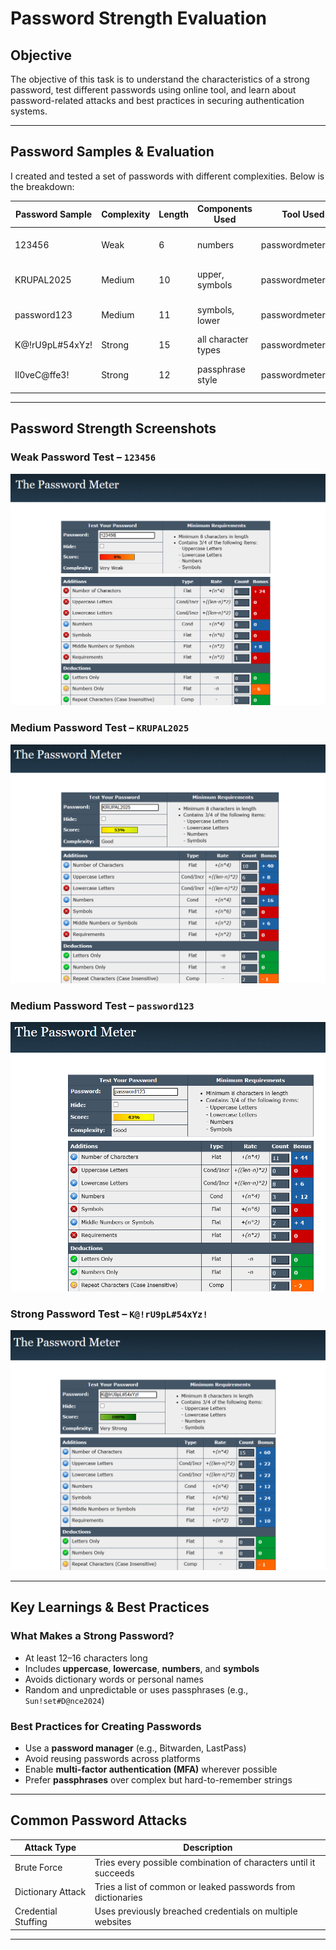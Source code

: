 #  Password Strength Evaluation

## Objective

The objective of this task is to understand the characteristics of a strong password, test different passwords using online tool, and learn about password-related attacks and best practices in securing authentication systems.

---

## Password Samples & Evaluation

I created and tested a set of passwords with different complexities. Below is the breakdown:

| Password Sample      | Complexity | Length | Components Used        | Tool Used                        | Strength | Notes                            |
|----------------------|------------|--------|-------------------------|----------------------------------|----------|----------------------------------|
| 123456            | Weak       | 6      |  numbers      | passwordmeter.com                | 4%      | Dictionary word, predictable     |
| KRUPAL2025          | Medium     | 10     | upper,  symbols   | passwordmeter.com                | 53%      | Better, but still guessable      |
| password123       | Medium     | 11     | symbols,  lower   | passwordmeter.com              | 43%  | Contains guessable word          |
| K@!rU9pL#54xYz!      | Strong     | 15     | all character types     | passwordmeter.com   | 100%     | Highly secure                    |
| Il0veC@ffe3!         | Strong     | 12     | passphrase style        | passwordmeter.com                | 85%      | Easy to remember, still strong   |


---

##  Password Strength Screenshots

###  Weak Password Test – `123456`
![Weak Password Screenshot](https://github.com/krupal-3009/password-security-analysis/blob/116c67853f91f6619487467bb08e9694fb4bb85f/weak_passwd.png)

###  Medium Password Test – `KRUPAL2025`
![Medium Password Screenshot](https://github.com/krupal-3009/password-security-analysis/blob/116c67853f91f6619487467bb08e9694fb4bb85f/medium.2_passwd.png)

###  Medium Password Test – `password123`
![](https://github.com/krupal-3009/password-security-analysis/blob/116c67853f91f6619487467bb08e9694fb4bb85f/medium.1_psswd.png)

###  Strong Password Test – `K@!rU9pL#54xYz!`
![Strong Password Screenshot](https://github.com/krupal-3009/password-security-analysis/blob/116c67853f91f6619487467bb08e9694fb4bb85f/strong_passwd.png)

---

##  Key Learnings & Best Practices

###  What Makes a Strong Password?
- At least 12–16 characters long
- Includes **uppercase**, **lowercase**, **numbers**, and **symbols**
- Avoids dictionary words or personal names
- Random and unpredictable or uses passphrases (e.g., `Sun!set#D@nce2024`)

###  Best Practices for Creating Passwords
- Use a **password manager** (e.g., Bitwarden, LastPass)
- Avoid reusing passwords across platforms
- Enable **multi-factor authentication (MFA)** wherever possible
- Prefer **passphrases** over complex but hard-to-remember strings

---

##  Common Password Attacks

| Attack Type         | Description |
|---------------------|-------------|
| Brute Force         | Tries every possible combination of characters until it succeeds |
| Dictionary Attack   | Tries a list of common or leaked passwords from dictionaries |
| Credential Stuffing | Uses previously breached credentials on multiple websites |

---


